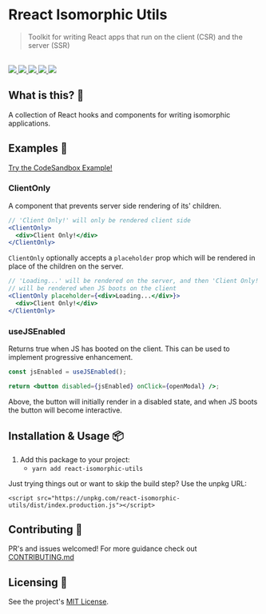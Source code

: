 # Rreact Isomorphic Utils

<blockquote>Toolkit for writing React apps that run on the client (CSR) and the server (SSR)</blockquote>

<br />

<a href="https://www.npmjs.com/package/react-isomorphic-utils">
  <img src="https://img.shields.io/npm/v/react-isomorphic-utils.svg">
</a>
<a href="https://github.com/tatethurston/react-isomorphic-utils/blob/master/LICENSE">
  <img src="https://img.shields.io/npm/l/react-isomorphic-utils.svg">
</a>
<a href="https://bundlephobia.com/result?p=react-isomorphic-utils">
  <img src="https://img.shields.io/bundlephobia/minzip/react-isomorphic-utils">
</a>
<a href="https://www.npmjs.com/package/react-isomorphic-utils">
  <img src="https://img.shields.io/npm/dy/react-isomorphic-utils.svg">
</a>
<a href="https://github.com/tatethurston/react-isomorphic-utils/actions/workflows/ci.yml">
  <img src="https://github.com/tatethurston/react-isomorphic-utils/actions/workflows/ci.yml/badge.svg">
</a>

## What is this? 🧐

A collection of React hooks and components for writing isomorphic applications.

## Examples 🚀

[Try the CodeSandbox Example!](https://codesandbox.io/s/silly-monad-dnsvc?file=/pages/index.js)

### ClientOnly

A component that prevents server side rendering of its' children.

```jsx
// 'Client Only!' will only be rendered client side
<ClientOnly>
  <div>Client Only!</div>
</ClientOnly>
```

`ClientOnly` optionally accepts a `placeholder` prop which will be rendered in place of the children on the server.

```jsx
// 'Loading...' will be rendered on the server, and then 'Client Only!'
// will be rendered when JS boots on the client
<ClientOnly placeholder={<div>Loading...</div>}>
  <div>Client Only!</div>
</ClientOnly>
```

### useJSEnabled

Returns true when JS has booted on the client. This can be used to implement progressive enhancement.

```jsx
const jsEnabled = useJSEnabled();

return <button disabled={jsEnabled} onClick={openModal} />;
```

Above, the button will initially render in a disabled state, and when JS boots the button will become interactive.

## Installation & Usage 📦

1. Add this package to your project:
   - `yarn add react-isomorphic-utils`

Just trying things out or want to skip the build step? Use the unpkg URL:

```
<script src="https://unpkg.com/react-isomorphic-utils/dist/index.production.js"></script>
```

## Contributing 👫

PR's and issues welcomed! For more guidance check out [CONTRIBUTING.md](https://github.com/tatethurston/react-isomorphic-utils/blob/master/CONTRIBUTING.md)

## Licensing 📃

See the project's [MIT License](https://github.com/tatethurston/react-isomorphic-utils/blob/master/LICENSE).
